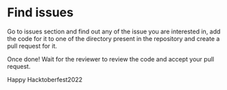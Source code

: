 # Find issues
Go to issues section and find out any of the issue you are interested in, add the code for it to one of the directory present in the repository and create a pull request for it.

Once done!
Wait for the reviewer to review the code and accept your pull request.

Happy Hacktoberfest2022
